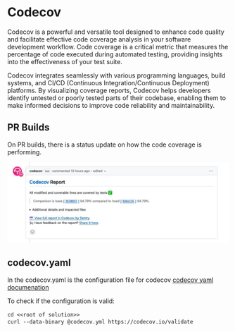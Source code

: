 # Codecov

Codecov is a powerful and versatile tool designed to enhance code quality and facilitate effective code coverage analysis in your software development workflow. Code coverage is a critical metric that measures the percentage of code executed during automated testing, providing insights into the effectiveness of your test suite.

Codecov integrates seamlessly with various programming languages, build systems, and CI/CD (Continuous Integration/Continuous Deployment) platforms. By visualizing coverage reports, Codecov helps developers identify untested or poorly tested parts of their codebase, enabling them to make informed decisions to improve code reliability and maintainability.

## PR Builds

On PR builds, there is a status update on how the code coverage is performing.

![Codecov PR Build](../../../assets/developer-guide-technologies-static-application-security-testing-codecov-pr-build.jpg)



## codecov.yaml

In the codecov.yaml is the configuration file for codecov [codecov yaml documenation](https://docs.codecov.com/docs/codecovyml-reference)

To check if the configuration is valid:

```
cd <<root of solution>>
curl --data-binary @codecov.yml https://codecov.io/validate
```

